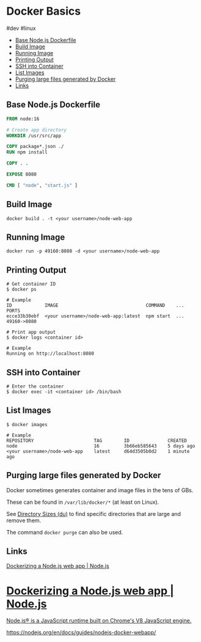 # Docker Basics

\#dev #linux 

* [Base Node.js Dockerfile](Docker%20Basics.md#base-node-js-dockerfile)
* [Build Image](Docker%20Basics.md#build-image)
* [Running Image](Docker%20Basics.md#running-image)
* [Printing Output](Docker%20Basics.md#printing-output)
* [SSH into Container](Docker%20Basics.md#ssh-into-container)
* [List Images](Docker%20Basics.md#list-images)
* [Purging large files generated by Docker](Docker%20Basics.md#purging-large-files-generated-by-docker)
* [Links](Docker%20Basics.md#links)

## Base Node.js Dockerfile

````dockerfile
FROM node:16

# Create app directory
WORKDIR /usr/src/app

COPY package*.json ./
RUN npm install

COPY . .

EXPOSE 8080

CMD [ "node", "start.js" ]
````

## Build Image

````shell
docker build . -t <your username>/node-web-app
````

## Running Image

````shell
docker run -p 49160:8080 -d <your username>/node-web-app
````

## Printing Output

````shell
# Get container ID
$ docker ps

# Example
ID            IMAGE                                COMMAND    ...   PORTS
ecce33b30ebf  <your username>/node-web-app:latest  npm start  ...   49160->8080

# Print app output
$ docker logs <container id>

# Example
Running on http://localhost:8080
````

## SSH into Container

````shell
# Enter the container
$ docker exec -it <container id> /bin/bash
````

## List Images

````shell
$ docker images

# Example
REPOSITORY                      TAG        ID              CREATED
node                            16         3b66eb585643    5 days ago
<your username>/node-web-app    latest     d64d3505b0d2    1 minute ago
````

## Purging large files generated by Docker

Docker sometimes generates container and image files in the tens of GBs.

These can be found in `/var/lib/docker/*` (at least on Linux).

See [Directory Sizes (du)](../Linux/Directory%20Sizes%20%28du%29.md) to find specific directories that are large and remove them.

The command `docker purge` can also be used.

## Links

[Dockerizing a Node.js web app | Node.js](https://nodejs.org/en/docs/guides/nodejs-docker-webapp)

<div class="rich-link-card-container"><a class="rich-link-card" href="https://nodejs.org/en/docs/guides/nodejs-docker-webapp/" target="_blank">
	<div class="rich-link-card-text">
		<h1 class="rich-link-card-title">Dockerizing a Node.js web app | Node.js</h1>
		<p class="rich-link-card-description">
		Node.js® is a JavaScript runtime built on Chrome's V8 JavaScript engine.
		</p>
		<p class="rich-link-href">
		https://nodejs.org/en/docs/guides/nodejs-docker-webapp/
		</p>
	</div>
</a></div>
